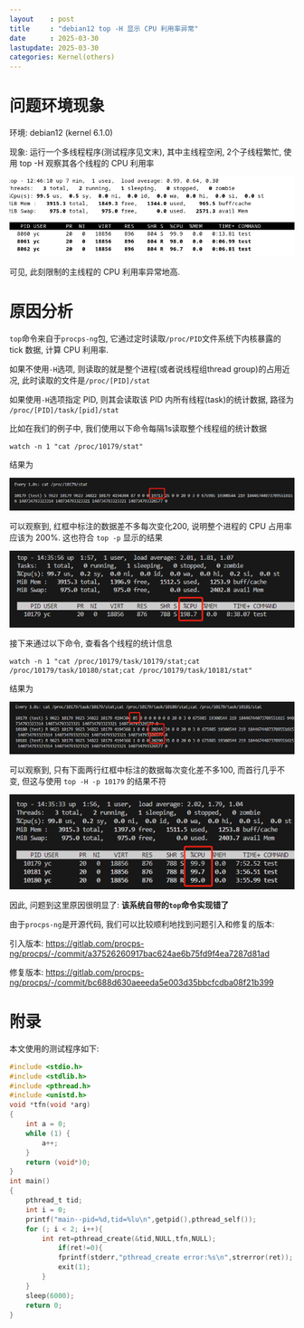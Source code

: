 ```yaml
---
layout    : post
title     : "debian12 top -H 显示 CPU 利用率异常"
date      : 2025-03-30
lastupdate: 2025-03-30
categories: Kernel(others)
---
```


# 问题环境现象

环境: debian12 (kernel 6.1.0)

现象: 运行一个多线程程序(测试程序见文末), 其中主线程空闲, 2个子线程繁忙, 使用 top -H 观察其各个线程的 CPU 利用率

<p align="center"><img src="/assets/img/debian12-top/debian12.png"></p>

可见, 此刻限制的主线程的 CPU 利用率异常地高.

# 原因分析

`top`命令来自于`procps-ng`包, 它通过定时读取`/proc/PID`文件系统下内核暴露的 tick 数据, 计算 CPU 利用率.

如果不使用`-H`选项, 则读取的就是整个进程(或者说线程组thread group)的占用近况, 此时读取的文件是`/proc/[PID]/stat`

如果使用`-H`选项指定 PID, 则其会读取该 PID 内所有线程(task)的统计数据, 路径为 `/proc/[PID]/task/[pid]/stat`

比如在我们的例子中, 我们使用以下命令每隔1s读取整个线程组的统计数据

```
watch -n 1 "cat /proc/10179/stat"
```

结果为

<p align="center"><img src="/assets/img/debian12-top/watch1.png"></p>

可以观察到, 红框中标注的数据差不多每次变化200, 说明整个进程的 CPU 占用率应该为 200%. 这也符合 `top -p` 显示的结果

<p align="center"><img src="/assets/img/debian12-top/top.png"></p>

接下来通过以下命令, 查看各个线程的统计信息

```
watch -n 1 "cat /proc/10179/task/10179/stat;cat /proc/10179/task/10180/stat;cat /proc/10179/task/10181/stat"
```

结果为

<p align="center"><img src="/assets/img/debian12-top/watch2.png"></p>

可以观察到, 只有下面两行红框中标注的数据每次变化差不多100, 而首行几乎不变, 但这与使用 `top -H -p 10179` 的结果不符

<p align="center"><img src="/assets/img/debian12-top/toph.png"></p>

因此, 问题到这里原因很明显了: **该系统自带的`top`命令实现错了**

由于`procps-ng`是开源代码, 我们可以比较顺利地找到问题引入和修复的版本:

引入版本: https://gitlab.com/procps-ng/procps/-/commit/a37526260917bac624ae6b75fd9f4ea7287d81ad

修复版本: https://gitlab.com/procps-ng/procps/-/commit/bc688d630aeeeda5e003d35bbcfcdba08f21b399


# 附录

本文使用的测试程序如下:

```c
#include <stdio.h>
#include <stdlib.h>
#include <pthread.h>
#include <unistd.h>
void *tfn(void *arg)
{
    int a = 0;
    while (1) {
        a++;
    }
    return (void*)0;
}
int main()
{
    pthread_t tid;
    int i = 0;
    printf("main--pid=%d,tid=%lu\n",getpid(),pthread_self());
    for (; i < 2; i++){
        int ret=pthread_create(&tid,NULL,tfn,NULL);
            if(ret!=0){
            fprintf(stderr,"pthread_create error:%s\n",strerror(ret));
            exit(1);
        }
    }
    sleep(6000);
    return 0;
}
```